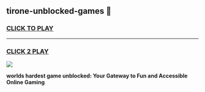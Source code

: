 
## tirone-unblocked-games 👋
<h3>
<a href="https://premium.freeplayer.one?title=tirone-unblocked-games&ref=14F">CLICK TO PLAY</a></h3>
<hr>

<h3>
<a href="https://premium.freeplayer.one?title=tirone-unblocked-games&ref=14F">CLICK 2 PLAY</a>
  
</h3>

<a href="https://premium.freeplayer.one?title=tirone-unblocked-games&ref=12F/"><img src="https://clearcache.store/games.png"></a>


**worlds hardest game unblocked: Your Gateway to Fun and Accessible Online Gaming**
